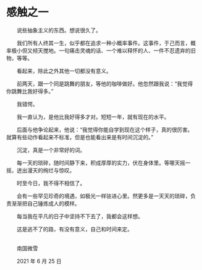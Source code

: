 # 感触之一

　　说些抽象主义的东西。想说很久了。

　　我们所有人终其一生，似乎都在追求一种小概率事件。这事件，于己而言，概率极小但又倾天搅地。一句痛击灵魂的话、一个难以释怀的人、一件不忍遗弃的旧物，等等。

　　看起来，除此之外其他一切都没有意义。

　　前两天，跟一个同是跳舞的朋友，等他的咖啡做好。他忽然跟我说：“我觉得你跳舞比我好得多。”

　　我错愕。

　　我一直认为，是他比我好得多才对。短短一年，就有现在的水平。

　　后面与他争论起来，他说：“我觉得你能自学到现在这个样子，真的很厉害。就算有些动作看起来不标准，但是也能看出来是有时间沉淀的。”

　　沉淀，真是一个非常好的词。

　　每一天的琐碎，随时间静下来，积成厚厚的实力，伏在身体里。等哪天摇一摇，迸出漫天的绚烂与惊叹。

　　时至今日，我不得不相信了。

　　会有一些罕见珍奇的境遇，如极光一样驻进心里。然更多是一天天的琐碎，负责渐渐把自己锤炼成人的模样。

　　每当我在平凡的日子中坚持不下去了，我都会这样想。

　　这是逃不了的路，有没有意义，自己和时间来定。

<br>
　　南国微雪

　　2021 年 6 月 25 日

